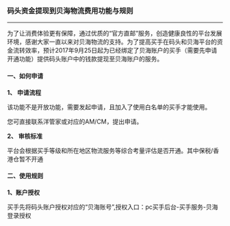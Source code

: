 ### **码头资金提现到贝海物流费用功能与规则**

---

为了让消费体验更有保障，通过优质的“官方直邮”服务，创造健康良性的平台发展环境，感谢大家一直以来对贝海物流的支持。为了提高买手在码头和贝海平台的资金流转效率，预计2017年9月25日起为已经绑定了贝海账户的买手（需要先申请开通功能）提供码头账户中的钱款提现至贝海账户的服务。

#### **一、如何申请**

**1、    申请流程**

该功能不是开放功能，需要发起申请，且加入了使用白名单的买手才能使用。

您可直接联系洋管家或对应的AM/CM，提出申请。

**2、    审核标准**

平台会根据买手等级和所在地区物流服务等综合考量评估是否开通。其中保税/香港仓暂不开通

#### 二、使用规则

**1、账户授权**

 买手先将码头账户授权对应的“贝海账号”,授权入口：pc买手后台-买手服务-贝海登录授权

